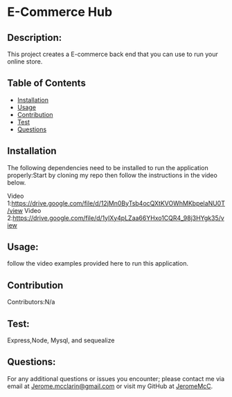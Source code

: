 # E-Commerce Hub
  
## Description: 
 This project creates a E-commerce back end that you can use to  run your online store.
## Table of Contents

* [Installation](#installation)
* [Usage](#usage)
* [Contribution](#contribution)
* [Test](#test)
* [Questions](#questions)

## Installation 
The following dependencies need to be installed to run the application properly:Start by cloning my repo then follow the instructions in the video below.

Video 1:https://drive.google.com/file/d/12jMn0ByTsb4ocQXtKVOWhMKbpelaNU0T/view
Video 2:https://drive.google.com/file/d/1ylXy4pLZaa66YHxo1CQR4_98j3HYgk35/view

## Usage: 
follow the video examples provided here to run this application.

## Contribution
Contributors:N/a



## Test:
Express,Node, Mysql, and sequealize 

## Questions: 
For any additional questions or issues you encounter; please contact me via email at Jerome.mcclarin@gmail.com or visit my GitHub at [JeromeMcC](https://github.com/JeromeMcC/).
